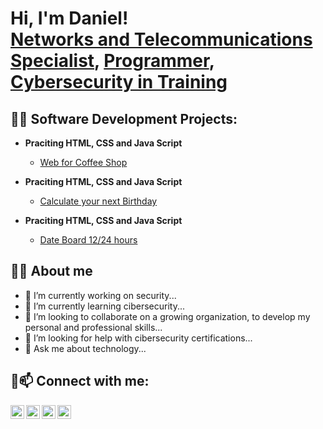 <h1>Hi, I'm Daniel! <br/><a href="https://www.linkedin.com/in/jdaniel-loor/?locale=en_US">Networks and Telecommunications Specialist</a>, <a href=".">Programmer</a>, <a href="">Cybersecurity in Training</a></h1>

<h2>👨‍💻 Software Development Projects:</h2>

- <b>Praciting HTML, CSS and Java Script</b>
  - [Web for Coffee Shop](https://jdloor22.github.io/WebProjectCoffee/)

- <b>Praciting HTML, CSS and Java Script</b>
  - [Calculate your next Birthday](https://jdloor22.github.io/BirthdayProject/)
 
- <b>Praciting HTML, CSS and Java Script</b>
  - [Date Board 12/24 hours](https://jdloor22.github.io/DateBoard/)

<h2>👨‍💻  About me </h2>

- 🔭 I’m currently working on security...
- 🌱 I’m currently learning cibersecurity...
- 👯 I’m looking to collaborate on a growing organization, to develop my personal and professional skills...
- 🤔 I’m looking for help with cibersecurity certifications...
- 💬 Ask me about technology...

<h2> 🤳📫 Connect with me:</h2>

[<img align="left" alt="Daniel | YouTube" width="22px" src="https://cdn.jsdelivr.net/npm/simple-icons@v3/icons/youtube.svg" style="color:yellow"/>][youtube]
[<img align="left" alt="Daniel | Twitter" width="22px" src="https://cdn.jsdelivr.net/npm/simple-icons@v3/icons/twitter.svg" style="color:blue" />][twitter]
[<img align="left" alt="Daniel | LinkedIn" width="22px" src="https://cdn.jsdelivr.net/npm/simple-icons@v3/icons/linkedin.svg" style="color:red"/>][linkedin]
[<img align="left" alt="Daniel | Instagram" width="22px" src="https://cdn.jsdelivr.net/npm/simple-icons@v3/icons/instagram.svg" style="color:red" />][instagram]

[twitter]: https://twitter.com/
[youtube]: https://www.youtube.com/c/
[instagram]: https://www.instagram.com//
[linkedin]: https://www.linkedin.com/in/jdaniel-loor/?locale=en_US

<!--
is a ✨ _special_ ✨ repository because its `README.md` (this file) appears on your GitHub profile.

Here are some ideas to get you started:

- 🔭 I’m currently working on ...
- 🌱 I’m currently learning ...
- 👯 I’m looking to collaborate on ...
- 🤔 I’m looking for help with ...
- 💬 Ask me about ...
- 📫 How to reach me: ...
- 😄 Pronouns: ...
- ⚡ Fun fact: ...
-->
